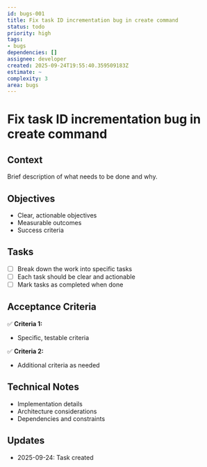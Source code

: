```yaml
---
id: bugs-001
title: Fix task ID incrementation bug in create command
status: todo
priority: high
tags:
- bugs
dependencies: []
assignee: developer
created: 2025-09-24T19:55:40.359509183Z
estimate: ~
complexity: 3
area: bugs
---
```


# Fix task ID incrementation bug in create command

## Context
Brief description of what needs to be done and why.

## Objectives
- Clear, actionable objectives
- Measurable outcomes
- Success criteria

## Tasks
- [ ] Break down the work into specific tasks
- [ ] Each task should be clear and actionable
- [ ] Mark tasks as completed when done

## Acceptance Criteria
✅ **Criteria 1:**
- Specific, testable criteria

✅ **Criteria 2:**
- Additional criteria as needed

## Technical Notes
- Implementation details
- Architecture considerations
- Dependencies and constraints

## Updates
- 2025-09-24: Task created
